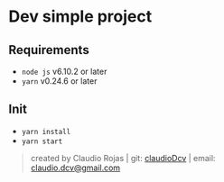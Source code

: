 # Dev simple project

## Requirements

- `node js` v6.10.2 or later
- `yarn` v0.24.6 or later

## Init
- `yarn install`
- `yarn start`

> created by Claudio Rojas | 
> git: [claudioDcv](https://github.com/claudioDcv) | 
> email: [claudio.dcv@gmail.com](claudio.dcv@gmail.com)

